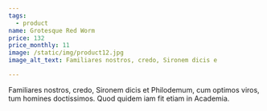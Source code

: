 ```yaml
---
tags:
  - product
name: Grotesque Red Worm
price: 132
price_monthly: 11
image: /static/img/product12.jpg
image_alt_text: Familiares nostros, credo, Sironem dicis e

---
```

Familiares nostros, credo, Sironem dicis et Philodemum, cum optimos viros, tum homines doctissimos. Quod quidem iam fit etiam in Academia.
